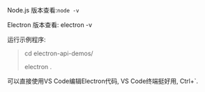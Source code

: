 Node.js 版本查看:`node -v`

Electron 版本查看: electron -v

运行示例程序:

> cd electron-api-demos/
>
> electron .

可以直接使用VS Code编辑Electron代码, VS Code终端挺好用, Ctrl+\`.

